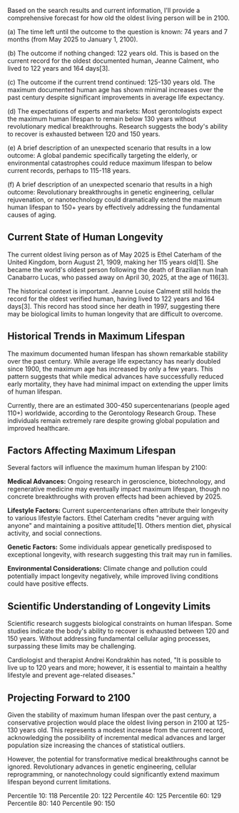 Based on the search results and current information, I'll provide a comprehensive forecast for how old the oldest living person will be in 2100.

(a) The time left until the outcome to the question is known: 74 years and 7 months (from May 2025 to January 1, 2100).

(b) The outcome if nothing changed: 122 years old. This is based on the current record for the oldest documented human, Jeanne Calment, who lived to 122 years and 164 days[3].

(c) The outcome if the current trend continued: 125-130 years old. The maximum documented human age has shown minimal increases over the past century despite significant improvements in average life expectancy.

(d) The expectations of experts and markets: Most gerontologists expect the maximum human lifespan to remain below 130 years without revolutionary medical breakthroughs. Research suggests the body's ability to recover is exhausted between 120 and 150 years.

(e) A brief description of an unexpected scenario that results in a low outcome: A global pandemic specifically targeting the elderly, or environmental catastrophes could reduce maximum lifespan to below current records, perhaps to 115-118 years.

(f) A brief description of an unexpected scenario that results in a high outcome: Revolutionary breakthroughs in genetic engineering, cellular rejuvenation, or nanotechnology could dramatically extend the maximum human lifespan to 150+ years by effectively addressing the fundamental causes of aging.

## Current State of Human Longevity

The current oldest living person as of May 2025 is Ethel Caterham of the United Kingdom, born August 21, 1909, making her 115 years old[1]. She became the world's oldest person following the death of Brazilian nun Inah Canabarro Lucas, who passed away on April 30, 2025, at the age of 116[3].

The historical context is important. Jeanne Louise Calment still holds the record for the oldest verified human, having lived to 122 years and 164 days[3]. This record has stood since her death in 1997, suggesting there may be biological limits to human longevity that are difficult to overcome.

## Historical Trends in Maximum Lifespan

The maximum documented human lifespan has shown remarkable stability over the past century. While average life expectancy has nearly doubled since 1900, the maximum age has increased by only a few years. This pattern suggests that while medical advances have successfully reduced early mortality, they have had minimal impact on extending the upper limits of human lifespan.

Currently, there are an estimated 300-450 supercentenarians (people aged 110+) worldwide, according to the Gerontology Research Group. These individuals remain extremely rare despite growing global population and improved healthcare.

## Factors Affecting Maximum Lifespan

Several factors will influence the maximum human lifespan by 2100:

**Medical Advances:** Ongoing research in geroscience, biotechnology, and regenerative medicine may eventually impact maximum lifespan, though no concrete breakthroughs with proven effects had been achieved by 2025.

**Lifestyle Factors:** Current supercentenarians often attribute their longevity to various lifestyle factors. Ethel Caterham credits "never arguing with anyone" and maintaining a positive attitude[1]. Others mention diet, physical activity, and social connections.

**Genetic Factors:** Some individuals appear genetically predisposed to exceptional longevity, with research suggesting this trait may run in families.

**Environmental Considerations:** Climate change and pollution could potentially impact longevity negatively, while improved living conditions could have positive effects.

## Scientific Understanding of Longevity Limits

Scientific research suggests biological constraints on human lifespan. Some studies indicate the body's ability to recover is exhausted between 120 and 150 years. Without addressing fundamental cellular aging processes, surpassing these limits may be challenging.

Cardiologist and therapist Andrei Kondrakhin has noted, "It is possible to live up to 120 years and more; however, it is essential to maintain a healthy lifestyle and prevent age-related diseases."

## Projecting Forward to 2100

Given the stability of maximum human lifespan over the past century, a conservative projection would place the oldest living person in 2100 at 125-130 years old. This represents a modest increase from the current record, acknowledging the possibility of incremental medical advances and larger population size increasing the chances of statistical outliers.

However, the potential for transformative medical breakthroughs cannot be ignored. Revolutionary advances in genetic engineering, cellular reprogramming, or nanotechnology could significantly extend maximum lifespan beyond current limitations.

Percentile 10: 118
Percentile 20: 122
Percentile 40: 125
Percentile 60: 129
Percentile 80: 140
Percentile 90: 150